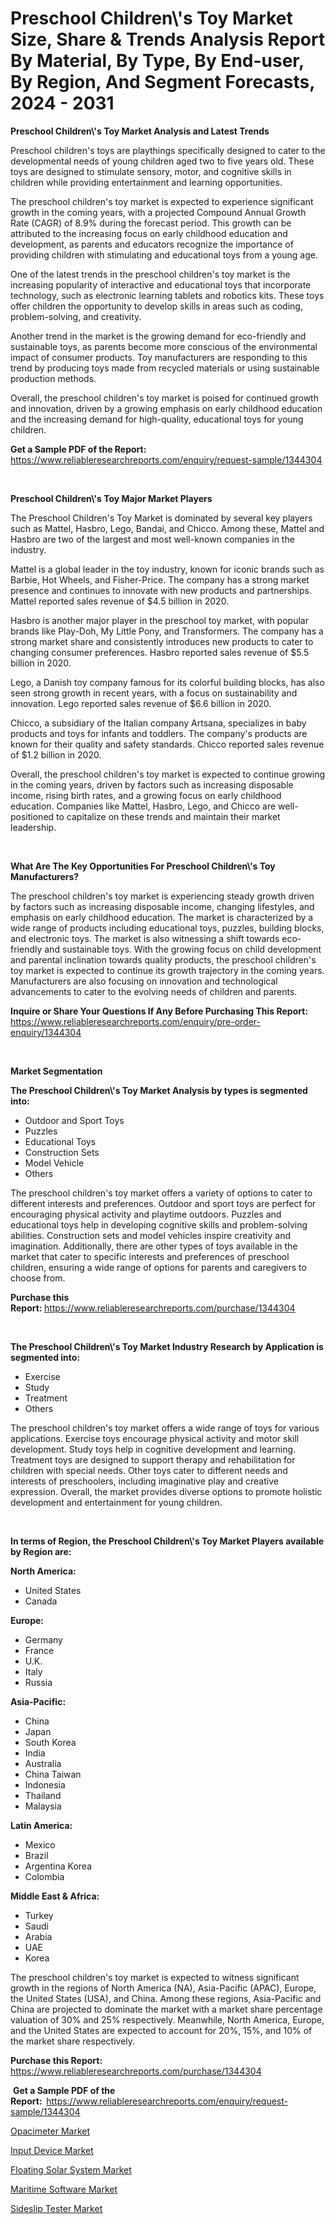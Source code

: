 <p><h1>Preschool Children\'s Toy Market Size, Share & Trends Analysis Report By Material, By Type, By End-user, By Region, And Segment Forecasts, 2024 - 2031</h1></p><p><strong>Preschool Children\'s Toy Market Analysis and Latest Trends</strong></p>
<p><p>Preschool children's toys are playthings specifically designed to cater to the developmental needs of young children aged two to five years old. These toys are designed to stimulate sensory, motor, and cognitive skills in children while providing entertainment and learning opportunities.</p><p>The preschool children's toy market is expected to experience significant growth in the coming years, with a projected Compound Annual Growth Rate (CAGR) of 8.9% during the forecast period. This growth can be attributed to the increasing focus on early childhood education and development, as parents and educators recognize the importance of providing children with stimulating and educational toys from a young age.</p><p>One of the latest trends in the preschool children's toy market is the increasing popularity of interactive and educational toys that incorporate technology, such as electronic learning tablets and robotics kits. These toys offer children the opportunity to develop skills in areas such as coding, problem-solving, and creativity.</p><p>Another trend in the market is the growing demand for eco-friendly and sustainable toys, as parents become more conscious of the environmental impact of consumer products. Toy manufacturers are responding to this trend by producing toys made from recycled materials or using sustainable production methods.</p><p>Overall, the preschool children's toy market is poised for continued growth and innovation, driven by a growing emphasis on early childhood education and the increasing demand for high-quality, educational toys for young children.</p></p>
<p><strong>Get a Sample PDF of the Report:&nbsp;</strong> <a href="https://www.reliableresearchreports.com/enquiry/request-sample/1344304">https://www.reliableresearchreports.com/enquiry/request-sample/1344304</a></p>
<p>&nbsp;</p>
<p><strong>Preschool Children\'s Toy Major Market Players</strong></p>
<p><p>The Preschool Children's Toy Market is dominated by several key players such as Mattel, Hasbro, Lego, Bandai, and Chicco. Among these, Mattel and Hasbro are two of the largest and most well-known companies in the industry. </p><p>Mattel is a global leader in the toy industry, known for iconic brands such as Barbie, Hot Wheels, and Fisher-Price. The company has a strong market presence and continues to innovate with new products and partnerships. Mattel reported sales revenue of $4.5 billion in 2020.</p><p>Hasbro is another major player in the preschool toy market, with popular brands like Play-Doh, My Little Pony, and Transformers. The company has a strong market share and consistently introduces new products to cater to changing consumer preferences. Hasbro reported sales revenue of $5.5 billion in 2020.</p><p>Lego, a Danish toy company famous for its colorful building blocks, has also seen strong growth in recent years, with a focus on sustainability and innovation. Lego reported sales revenue of $6.6 billion in 2020.</p><p>Chicco, a subsidiary of the Italian company Artsana, specializes in baby products and toys for infants and toddlers. The company's products are known for their quality and safety standards. Chicco reported sales revenue of $1.2 billion in 2020.</p><p>Overall, the preschool children's toy market is expected to continue growing in the coming years, driven by factors such as increasing disposable income, rising birth rates, and a growing focus on early childhood education. Companies like Mattel, Hasbro, Lego, and Chicco are well-positioned to capitalize on these trends and maintain their market leadership.</p></p>
<p>&nbsp;</p>
<p><strong>What Are The Key Opportunities For Preschool Children\'s Toy Manufacturers?</strong></p>
<p><p>The preschool children's toy market is experiencing steady growth driven by factors such as increasing disposable income, changing lifestyles, and emphasis on early childhood education. The market is characterized by a wide range of products including educational toys, puzzles, building blocks, and electronic toys. The market is also witnessing a shift towards eco-friendly and sustainable toys. With the growing focus on child development and parental inclination towards quality products, the preschool children's toy market is expected to continue its growth trajectory in the coming years. Manufacturers are also focusing on innovation and technological advancements to cater to the evolving needs of children and parents.</p></p>
<p><strong>Inquire or Share Your Questions If Any Before Purchasing This Report:</strong> <a href="https://www.reliableresearchreports.com/enquiry/pre-order-enquiry/1344304">https://www.reliableresearchreports.com/enquiry/pre-order-enquiry/1344304</a></p>
<p>&nbsp;</p>
<p><strong>Market Segmentation</strong></p>
<p><strong>The Preschool Children\'s Toy Market Analysis by types is segmented into:</strong></p>
<p><ul><li>Outdoor and Sport Toys</li><li>Puzzles</li><li>Educational Toys</li><li>Construction Sets</li><li>Model Vehicle</li><li>Others</li></ul></p>
<p><p>The preschool children's toy market offers a variety of options to cater to different interests and preferences. Outdoor and sport toys are perfect for encouraging physical activity and playtime outdoors. Puzzles and educational toys help in developing cognitive skills and problem-solving abilities. Construction sets and model vehicles inspire creativity and imagination. Additionally, there are other types of toys available in the market that cater to specific interests and preferences of preschool children, ensuring a wide range of options for parents and caregivers to choose from.</p></p>
<p><strong>Purchase this Report:&nbsp;</strong><a href="https://www.reliableresearchreports.com/purchase/1344304">https://www.reliableresearchreports.com/purchase/1344304</a></p>
<p>&nbsp;</p>
<p><strong>The Preschool Children\'s Toy Market Industry Research by Application is segmented into:</strong></p>
<p><ul><li>Exercise</li><li>Study</li><li>Treatment</li><li>Others</li></ul></p>
<p><p>The preschool children's toy market offers a wide range of toys for various applications. Exercise toys encourage physical activity and motor skill development. Study toys help in cognitive development and learning. Treatment toys are designed to support therapy and rehabilitation for children with special needs. Other toys cater to different needs and interests of preschoolers, including imaginative play and creative expression. Overall, the market provides diverse options to promote holistic development and entertainment for young children.</p></p>
<p>&nbsp;</p>
<p><strong>In terms of Region, the Preschool Children\'s Toy Market Players available by Region are:</strong></p>
<p>
    <p> <strong> North America: </strong>
        <ul>
            <li>United States</li>
            <li>Canada</li>
        </ul>
        </p> 
    <p> <strong> Europe: </strong>
        <ul>
            <li>Germany</li>
            <li>France</li>
            <li>U.K.</li>
            <li>Italy</li>
            <li>Russia</li>
        </ul>
        </p> 
    <p> <strong> Asia-Pacific: </strong>
        <ul>
            <li>China</li>
            <li>Japan</li>
            <li>South Korea</li>
            <li>India</li>
            <li>Australia</li>
            <li>China Taiwan</li>
            <li>Indonesia</li>
            <li>Thailand</li>
            <li>Malaysia</li>
        </ul>
        </p> 
    <p> <strong> Latin America: </strong>
        <ul>
            <li>Mexico</li>
            <li>Brazil</li>
            <li>Argentina Korea</li>
            <li>Colombia</li>
        </ul>
        </p> 
    <p> <strong> Middle East & Africa: </strong>
        <ul>
            <li>Turkey</li>
            <li>Saudi</li>
            <li>Arabia</li>
            <li>UAE</li>
            <li>Korea</li>
        </ul>
    </p>
    </p>
<p><p>The preschool children's toy market is expected to witness significant growth in the regions of North America (NA), Asia-Pacific (APAC), Europe, the United States (USA), and China. Among these regions, Asia-Pacific and China are projected to dominate the market with a market share percentage valuation of 30% and 25% respectively. Meanwhile, North America, Europe, and the United States are expected to account for 20%, 15%, and 10% of the market share respectively.</p></p>
<p><strong>Purchase this Report: </strong><a href="https://www.reliableresearchreports.com/purchase/1344304">https://www.reliableresearchreports.com/purchase/1344304</a></p>
<p>&nbsp;<strong>Get a Sample PDF of the Report:&nbsp;&nbsp;</strong><a href="https://www.reliableresearchreports.com/enquiry/request-sample/1344304">https://www.reliableresearchreports.com/enquiry/request-sample/1344304</a></p>
<p><strong></strong></p>
<p><p><a href="https://github.com/kufem1/Market-Research-Report-List-1/blob/main/opacimeter-market.md">Opacimeter Market</a></p><p><a href="https://medium.com/@krithi.reportprime/input-device-market-size-and-market-trends-complete-industry-overview-2024-to-2031-6df3b6264877">Input Device Market</a></p><p><a href="https://medium.com/@krithi.reportprime/floating-solar-system-market-furnishes-information-on-market-share-market-trends-and-market-fd082a3485c7">Floating Solar System Market</a></p><p><a href="https://medium.com/@krithi.reportprime/analyzing-maritime-software-market-global-industry-perspective-and-forecast-2024-to-2031-509d40fef143">Maritime Software Market</a></p><p><a href="https://github.com/singletonthaxterkelliehr2df/Market-Research-Report-List-1/blob/main/sideslip-tester-market.md">Sideslip Tester Market</a></p></p>
